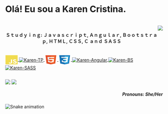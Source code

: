 <h1>Olá! Eu sou a Karen Cristina.</h1>

<br>
<div align="center" style="display: flex">
  <h4 align="center">Ｓｔｕｄｙｉｎｇ: Ｊａｖａｓｃｒｉｐｔ, Ａｎｇｕｌａｒ, Ｂｏｏｔｓｔｒａｐ, ＨＴＭＬ, ＣＳＳ, Ｃ ａｎｄ ＳＡＳＳ</h4>
  <a href="https://github.com/karenascimento">
  <img height="130em" src="https://github-readme-stats.vercel.app/api/top-langs/?username=karenascimento&layout=compact&langs_count=7&theme=radical"/>
    
</div>
  <div style="display: inline_block"><br>
  <img align="center" alt="Karen-Js" height="30" width="40" src="https://raw.githubusercontent.com/devicons/devicon/master/icons/javascript/javascript-plain.svg">
  <img align="center" alt="Karen-TP" height="30" width="40" src="https://cdn.jsdelivr.net/gh/devicons/devicon/icons/typescript/typescript-plain.svg">
  <img align="center" alt="Karen-HTML" height="30" width="40" src="https://raw.githubusercontent.com/devicons/devicon/master/icons/html5/html5-original.svg">
  <img align="center" alt="Karen-CSS" height="30" width="40" src="https://raw.githubusercontent.com/devicons/devicon/master/icons/css3/css3-original.svg">
  <img align="center" alt="Karen-Angular" height="30" width="40" src="https://cdn.jsdelivr.net/gh/devicons/devicon/icons/angularjs/angularjs-original.svg">
  <img  align="center" alt="Karen-BS" height="30" width="40" src="https://cdn.jsdelivr.net/gh/devicons/devicon/icons/bootstrap/bootstrap-original.svg" /> 
  <img  align="center" alt="Karen-SASS" height="30" width="40" src="https://cdn.jsdelivr.net/gh/devicons/devicon/icons/sass/sass-original.svg" />
</div>
  
  ##
 
<div> 
  <a href = "mailto:cristinakaren138@gmail.com"><img src="https://img.shields.io/badge/-Gmail-%23333?style=for-the-badge&logo=gmail&logoColor=white" target="_blank"></a>
  <a href="https://www.linkedin.com/in/karen-cristina-1bb798196/" target="_blank"><img src="https://img.shields.io/badge/-LinkedIn-%230077B5?style=for-the-badge&logo=linkedin&logoColor=white" target="_blank"></a>
</div>
  <h5 align="end">Pronouns: She/Her</h5>
 

![Snake animation](https://github.com/karenascimento/karenascimento/blob/output/github-contribution-grid-snake.svg)
